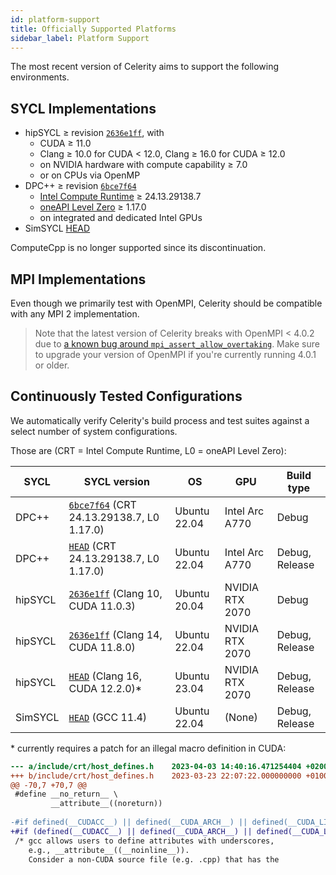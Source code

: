 ```yaml
---
id: platform-support
title: Officially Supported Platforms
sidebar_label: Platform Support
---
```


The most recent version of Celerity aims to support the following environments.

## SYCL Implementations

* hipSYCL ≥ revision [`2636e1ff`](https://github.com/illuhad/hipSYCL/commit/2636e1ff), with
  * CUDA ≥ 11.0
  * Clang ≥ 10.0 for CUDA &lt; 12.0, Clang ≥ 16.0 for CUDA ≥ 12.0
  * on NVIDIA hardware with compute capability ≥ 7.0
  * or on CPUs via OpenMP
* DPC++ ≥ revision [`6bce7f64`](https://github.com/intel/llvm/commit/6bce7f64)
  * [Intel Compute Runtime](https://github.com/intel/compute-runtime) ≥ 24.13.29138.7
  * [oneAPI Level Zero](https://github.com/oneapi-src/level-zero) ≥ 1.17.0
  * on integrated and dedicated Intel GPUs
* SimSYCL [HEAD](https://github.com/celerity/SimSYCL)

ComputeCpp is no longer supported since its discontinuation.

## MPI Implementations

Even though we primarily test with OpenMPI, Celerity should be compatible with any MPI 2 implementation.

> Note that the latest version of Celerity breaks with OpenMPI < 4.0.2 due to
> [a known bug around `mpi_assert_allow_overtaking`](https://docs.open-mpi.org/en/main/release-notes/changelog/v4.0.x.html#open-mpi-version-4-0-2).
> Make sure to upgrade your version of OpenMPI if you're currently running 4.0.1 or older.

## Continuously Tested Configurations

We automatically verify Celerity's build process and test suites against a select number of system configurations.

Those are (CRT = Intel Compute Runtime, L0 = oneAPI Level Zero):

| SYCL       | SYCL version                                                                               | OS           | GPU             | Build type     |
|------------|--------------------------------------------------------------------------------------------|--------------|-----------------|----------------|
| DPC++      | [`6bce7f64`](https://github.com/intel/llvm/commit/6bce7f64) (CRT 24.13.29138.7, L0 1.17.0) | Ubuntu 22.04 | Intel Arc A770  | Debug          |
| DPC++      | [`HEAD`](https://github.com/intel/llvm/) (CRT 24.13.29138.7, L0 1.17.0)                    | Ubuntu 22.04 | Intel Arc A770  | Debug, Release |
| hipSYCL    | [`2636e1ff`](https://github.com/illuhad/hipSYCL/commit/d2bd9fc7) (Clang 10, CUDA 11.0.3)   | Ubuntu 20.04 | NVIDIA RTX 2070 | Debug          |
| hipSYCL    | [`2636e1ff`](https://github.com/illuhad/hipSYCL/commit/d2bd9fc7) (Clang 14, CUDA 11.8.0)   | Ubuntu 22.04 | NVIDIA RTX 2070 | Debug, Release |
| hipSYCL    | [`HEAD`](https://github.com/illuhad/hipSYCL) (Clang 16, CUDA 12.2.0)\*                     | Ubuntu 23.04 | NVIDIA RTX 2070 | Debug, Release |
| SimSYCL    | [`HEAD`](https://github.com/celerity/SimSYCL) (GCC 11.4)                                   | Ubuntu 22.04 | (None)          | Debug, Release |

\* currently requires a patch for an illegal macro definition in CUDA:

```diff
--- a/include/crt/host_defines.h	2023-04-03 14:40:16.471254404 +0200
+++ b/include/crt/host_defines.h	2023-03-23 22:07:22.000000000 +0100
@@ -70,7 +70,7 @@
 #define __no_return__ \
         __attribute__((noreturn))
         
-#if defined(__CUDACC__) || defined(__CUDA_ARCH__) || defined(__CUDA_LIBDEVICE__)
+#if (defined(__CUDACC__) || defined(__CUDA_ARCH__) || defined(__CUDA_LIBDEVICE__)) && !defined(__clang__)
 /* gcc allows users to define attributes with underscores, 
    e.g., __attribute__((__noinline__)).
    Consider a non-CUDA source file (e.g. .cpp) that has the 

```